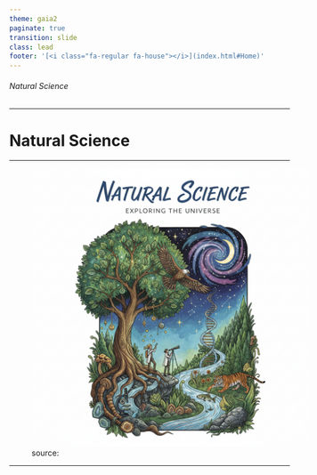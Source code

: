 ```yaml
---
theme: gaia2
paginate: true
transition: slide
class: lead
footer: '[<i class="fa-regular fa-house"></i>](index.html#Home)'
---
```


###### Natural Science

<div class="dashboard-tiles">
</div>

---

<!-- _class: lead invert -->

# Natural Science

---

<figure data-marpit-fragment style="width:500px;">
  <img src="assets/2025-10-03-22-31-58.png">
  <figcaption>source: </figcaption>
</figure>

---
